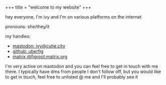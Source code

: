 +++
title = "welcome to my website"
+++



hey everyone, I'm ivy and I'm on various platforms on the internet

pronouns: she/they/it

my handles:
- [mastodon: ivy@cutie.city](https://cutie.city/@ivy)
- [github: uberfig](https://github.com/uberfig)
- [matrix @figroot:matrix.org](https://matrix.to/#/@figroot:matrix.org)

I'm very active on mastodon and you can feel free to get in touch with me there. I typically have dms from people I don't follow off, but you would like to get in touch, feel free to unlisted @ me and I'll probably see it

